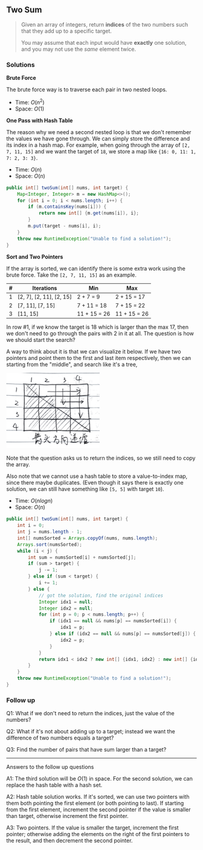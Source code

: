 ## Two Sum

> Given an array of integers, return **indices** of the two numbers such that they add up to a specific target. 
>
> You may assume that each input would have **exactly** one solution, and you may not use the *same* element twice.

### Solutions

**Brute Force**

The brute force way is to traverse each pair in two nested loops.

* Time:  $O(n^2)$
* Space:  $O(1)$

**One Pass with Hash Table**

The reason why we need a second nested loop is that we don't remember the values we have gone through. We can simply store the difference and its index in a hash map. For example, when going through the array of `[2, 7, 11, 15]` and we want the target of `18`, we store a map like `{16: 0, 11: 1, 7: 2, 3: 3}`.

* Time: $O(n)$
* Space: $O(n)$

```java
public int[] twoSum(int[] nums, int target) {
    Map<Integer, Integer> m = new HashMap<>();
    for (int i = 0; i < nums.length; i++) {
        if (m.containsKey(nums[i])) {
            return new int[] {m.get(nums[i]), i};
        }
        m.put(target - nums[i], i);
    }
    throw new RuntimeException("Unable to find a solution!");
}
```

**Sort and Two Pointers**

If the array is sorted, we can identify there is some extra work using the brute force. Take the `[2, 7, 11, 15]` as an example.

| #    | Iterations               | Min          | Max          |
| ---- | ------------------------ | ------------ | ------------ |
| 1    | [2, 7], [2, 11], [2, 15] | 2 + 7 = 9    | 2 + 15 = 17  |
| 2    | [7, 11], [7, 15]         | 7 + 11 = 18  | 7 + 15 = 22  |
| 3    | [11, 15]                 | 11 + 15 = 26 | 11 + 15 = 26 |

In row #1, if we know the target is 18 which is larger than the max 17, then we don't need to go through the pairs with 2 in it at all. The question is how we should start the search?

A way to think about it is that we can visualize it below. If we have two pointers and point them to the first and last item respectively, then we can starting from the "middle", and search like it's a tree, 

<img src="./img/001-table.png" height="200px" />

Note that the question asks us to return the indices, so we still need to copy the array.

Also note that we cannot use a hash table to store a value-to-index map, since there maybe duplicates. (Even though it says there is exactly one solution, we can still have something like `[5, 5]` with target `10`).

* Time: $O(nlogn)$
* Space: $O(n)$

```java
public int[] twoSum(int[] nums, int target) {
    int i = 0;
    int j = nums.length - 1;
    int[] numsSorted = Arrays.copyOf(nums, nums.length);
    Arrays.sort(numsSorted);
    while (i < j) {
        int sum = numsSorted[i] + numsSorted[j];
        if (sum > target) {
            j -= 1;
        } else if (sum < target) {
            i += 1;
        } else {
            // got the solution, find the original indices
            Integer idx1 = null;
            Integer idx2 = null;
            for (int p = 0; p < nums.length; p++) {
                if (idx1 == null && nums[p] == numsSorted[i]) {
                    idx1 = p;
                } else if (idx2 == null && nums[p] == numsSorted[j]) {
                    idx2 = p;
                }
            }
            return idx1 < idx2 ? new int[] {idx1, idx2} : new int[] {idx2, idx1};
        }
    }
    throw new RuntimeException("Unable to find a solution!");
}
```

### Follow up

Q1: What if we don't need to return the indices, just the value of the numbers?

Q2: What if it's not about adding up to a target; instead we want the difference of two numbers equals a target?

Q3: Find the number of pairs that have sum larger than a target?

---

Answers to the follow up questions

A1: The third solution will be $O(1)$ in space. For the second solution, we can replace the hash table with a hash set.

A2: Hash table solution works. If it's sorted, we can use two pointers with them both pointing the first element (or both pointing to last). If starting from the first element, increment the second pointer if the value is smaller than target, otherwise increment the first pointer.

A3: Two pointers. If the value is smaller the target, increment the first pointer; otherwise adding the elements on the right of the first pointers to the result, and then decrement the second pointer.
